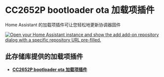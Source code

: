 # CC2652P bootloader ota 加载项插件

Home Assistant 的加载项插件可让您轻松地更新协调器固件

[![Open your Home Assistant instance and show the add add-on repository dialog with a specific repository URL pre-filled.](https://my.home-assistant.io/badges/supervisor_add_addon_repository.svg)](https://my.home-assistant.io/redirect/supervisor_add_addon_repository/?repository_url=https://github.com/jdbwlj/cc2652-flasher-bootloader/)

## 此存储库提供的加载项插件

- **[CC2652P bootloader ota 加载项插件](https://github.com/jdbwlj/cc2652-flasher-bootloader/blob/main/tzb-cc2652-flasher/DOCS.md)**
